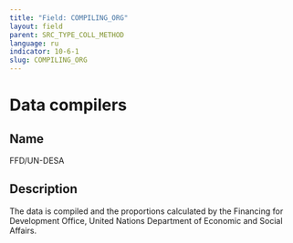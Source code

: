 ```yaml
---
title: "Field: COMPILING_ORG"
layout: field
parent: SRC_TYPE_COLL_METHOD
language: ru
indicator: 10-6-1
slug: COMPILING_ORG
---
```

# Data compilers

## Name

FFD/UN-DESA

## Description

The data is compiled and the proportions calculated by the Financing for Development Office, United Nations Department of Economic and Social Affairs.